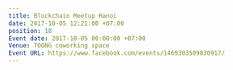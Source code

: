 ```yaml
---
title: Blockchain Meetup Hanoi
date: 2017-10-05 12:21:00 +07:00
position: 18
Event date: 2017-10-05 00:00:00 +07:00
Venue: TOONG coworking space
Event URL: https://www.facebook.com/events/1469303509830917/
---
```


